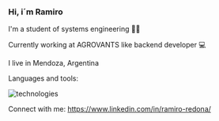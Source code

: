 ### Hi, i´m Ramiro 
I'm a student of systems engineering 👨‍🎓

Currently working at AGROVANTS like backend developer 💻

I live in Mendoza, Argentina

Languages and tools:

![technologies](https://user-images.githubusercontent.com/56373340/158002518-9e6145e9-0d94-4753-a51d-88670bcbe54f.png)


Connect with me:
https://www.linkedin.com/in/ramiro-redona/

<!--
**ramiro1998/ramiro1998** is a ✨ _special_ ✨ repository because its `README.md` (this file) appears on your GitHub profile.

Here are some ideas to get you started:
Technologies:
| Comando | Descripción |
| --- | --- |
| git status | Enumera todos los archivos nuevos o modificados |
| git diff | Muestra las diferencias de archivo que no han sido preparadas |

- 🔭 I’m currently working on ...
- 🌱 I’m currently learning ...
- 👯 I’m looking to collaborate on ...
- 🤔 I’m looking for help with ...
- 💬 Ask me about ...
- 📫 How to reach me: ...
- 😄 Pronouns: ...
- ⚡ Fun fact: ...
-->
